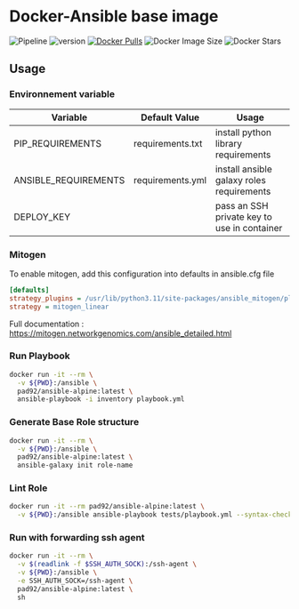 # Docker-Ansible base image

![Pipeline](https://gitlab.com/pad92/docker-ansible-alpine/badges/master/pipeline.svg)
![version](https://img.shields.io/docker/v/pad92/ansible-alpine?sort=semver)
[![Docker Pulls](https://img.shields.io/docker/pulls/pad92/ansible-alpine)](https://hub.docker.com/r/pad92/ansible-alpine/)
![Docker Image Size](https://img.shields.io/docker/image-size/pad92/ansible-alpine/latest)
![Docker Stars](https://img.shields.io/docker/stars/pad92/ansible-alpine)
## Usage

### Environnement variable

| Variable             | Default Value    | Usage                                       |
|----------------------|------------------|---------------------------------------------|
| PIP_REQUIREMENTS     | requirements.txt | install python library requirements         |
| ANSIBLE_REQUIREMENTS | requirements.yml | install ansible galaxy roles requirements   |
| DEPLOY_KEY           |                  | pass an SSH private key to use in container |

### Mitogen

To enable mitogen, add this configuration into defaults in ansible.cfg file

```cfg
[defaults]
strategy_plugins = /usr/lib/python3.11/site-packages/ansible_mitogen/plugins/strategy
strategy = mitogen_linear
```

Full documentation : https://mitogen.networkgenomics.com/ansible_detailed.html

### Run Playbook

```sh
docker run -it --rm \
  -v ${PWD}:/ansible \
  pad92/ansible-alpine:latest \
  ansible-playbook -i inventory playbook.yml
```

### Generate Base Role structure

```sh
docker run -it --rm \
  -v ${PWD}:/ansible \
  pad92/ansible-alpine:latest \
  ansible-galaxy init role-name
```

### Lint Role

```sh
docker run -it --rm pad92/ansible-alpine:latest \
  -v ${PWD}:/ansible ansible-playbook tests/playbook.yml --syntax-check
```
### Run with forwarding ssh agent

```sh
docker run -it --rm \
  -v $(readlink -f $SSH_AUTH_SOCK):/ssh-agent \
  -v ${PWD}:/ansible \
  -e SSH_AUTH_SOCK=/ssh-agent \
  pad92/ansible-alpine:latest \
  sh
```
